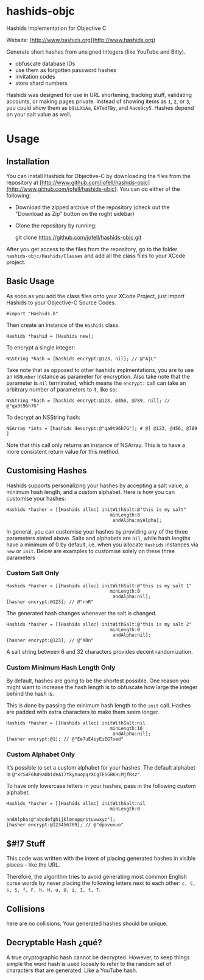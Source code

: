 hashids-objc
============

Hashids Implementation for Objective C

Website: [http://www.hashids.org](http://www.hashids.org)

Generate short hashes from unsigned integers (like YouTube and Bitly).

* obfuscate database IDs
* use them as forgotten password hashes
* invitation codes
* store shard numbers

Hashids was designed for use in URL shortening, tracking stuff, validating accounts, or making pages private. Instead of showing items as `1`, `2`, or `3`, you could show them as `b9iLXiAa`, `EATedTBy`, and `Aaco9cy5`. Hashes depend on your salt value as well.


Usage
=====

Installation
------------

You can install Hashids for Objective-C by downloading the files from the repository at [http://www.github.com/jofell/hashids-objc](http://www.github.com/jofell/hashids-objc). You can do either of the following:

* Download the zipped archive of the repository (check out the "Download as Zip" button on the roght sidebar)
* Clone the repository by running:

    git clone https://github.com/jofell/hashids-objc.git

After you get access to the files from the repository, go to the folder `hashids-objc/Hashids/Classes` and add all the class files to your XCode project.

Basic Usage
-----------

As soon as you add the class files onto your XCode Project, just import Hashids to your Objective-C Source Codes.
    
    #import "Hashids.h"
    
Then create an instance of the `Hashids` class.
    
    Hashids *hashid = [Hashids new];
    
To encrypt a single integer:
    
    NSString *hash = [hashids encrypt:@123, nil]; // @"AjL"
    
Take note that as opposed to other hashids implmentations, you are to use an `NSNumber` instance as parameter for encryption. Also take note that the parameter is `nil` terminated, which means the `encrypt:` call can take an arbitrary number of parameters to it, like so:
    
    NSString *hash = [hashids encrypt:@123, @456, @789, nil]; // @"qa9t96h7G"
    
To decrypt an NSString hash:
    
    NSArray *ints = [hashids descrypt:@"qa9t96h7G"]; # @[ @123, @456, @789 ]
    
Note that this call only returns an instance of NSArray. This is to have a more consistent return value for this method.


Customising Hashes
------------------

Hashids supports personalizing your hashes by accepting a salt value, a minimum hash length, and a custom alphabet. Here is how you can customise your hashes:

    
    Hashids *hasher = [[Hashids alloc] initWithSalt:@"this is my salt"
                                          minLength:8
                                           andAlpha:myAlpha];
                                     

In general, you can customise your hashes by providing any of the three parameters stated above. Salts and alphabets are `nil`, while hash lengths have a minimum of 0 by default, i.e. when you allocate `Hashids` instances via `new` or `init`. Below are examples to customise solely on these three parameters

### Custom Salt Only ###

    
    Hashids *hasher = [[Hashids alloc] initWithSalt:@"this is my salt 1"
                                          minLength:0
                                           andAlpha:nil];
    [hasher encrypt:@123]; // @"rnR"
                                         

The generated hash changes whenever the salt is changed.

    
    Hashids *hasher = [[Hashids alloc] initWithSalt:@"this is my salt 2"
                                          minLength:0
                                           andAlpha:nil];
    [hasher encrypt:@123]; // @"XBn"
                                     

A salt string between 6 and 32 characters provides decent randomization.

### Custom Minimum Hash Length Only ###

By default, hashes are going to be the shortest possible. One reason you might want to increase the hash length is to obfuscate how large the integer behind the hash is.

This is done by passing the minimum hash length to the `init` call. Hashes are padded with extra characters to make them seem longer.

    
    Hashids *hasher = [[Hashids alloc] initWithSalt:nil
                                          minLength:16
                                           andAlpha:nil];
    [hasher encrypt:@1]; // @"Ee7uE4iyEiEG7ued"
                                            

### Custom Alphabet Only ###

It’s possible to set a custom alphabet for your hashes. The default alphabet is `@"xcS4F6h89aUbideAI7tkynuopqrXCgTE5GBKHLMjfRsz"`.

To have only lowercase letters in your hashes, pass in the following custom alphabet:

    
    Hashids *hasher = [[Hashids alloc] initWithSalt:nil
                                          minLength:0
                                           andAlpha:@"abcdefghijklmnopqrstuvwxyz"];
    [hasher encrypt:@123456789]; // @"dpovunuo" 
     

$#!7 Stuff
----------

This code was written with the intent of placing generated hashes in visible places – like the URL.

Therefore, the algorithm tries to avoid generating most common English curse words by never placing the following letters next to each other: `c, C, s, S, f, F, h, H, u, U, i, I, t, T`.


Collisions
----------

here are no collisions. Your generated hashes should be unique.

Decryptable Hash ¿qué?
----------------------

A true cryptographic hash cannot be decrypted. However, to keep things simple the word hash is used loosely to refer to the random set of characters that are generated. Like a YouTube hash.
